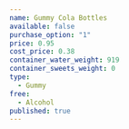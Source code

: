 ```yaml
---
name: Gummy Cola Bottles
available: false
purchase_option: "1"
price: 0.95
cost_price: 0.38
container_water_weight: 919
container_sweets_weight: 0
type: 
  - Gummy
free: 
  - Alcohol
published: true
---
```

